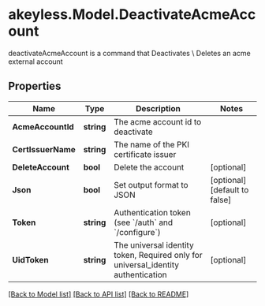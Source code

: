 # akeyless.Model.DeactivateAcmeAccount
deactivateAcmeAccount is a command that Deactivates \\ Deletes an acme external account

## Properties

Name | Type | Description | Notes
------------ | ------------- | ------------- | -------------
**AcmeAccountId** | **string** | The acme account id to deactivate | 
**CertIssuerName** | **string** | The name of the PKI certificate issuer | 
**DeleteAccount** | **bool** | Delete the account | [optional] 
**Json** | **bool** | Set output format to JSON | [optional] [default to false]
**Token** | **string** | Authentication token (see &#x60;/auth&#x60; and &#x60;/configure&#x60;) | [optional] 
**UidToken** | **string** | The universal identity token, Required only for universal_identity authentication | [optional] 

[[Back to Model list]](../README.md#documentation-for-models) [[Back to API list]](../README.md#documentation-for-api-endpoints) [[Back to README]](../README.md)

